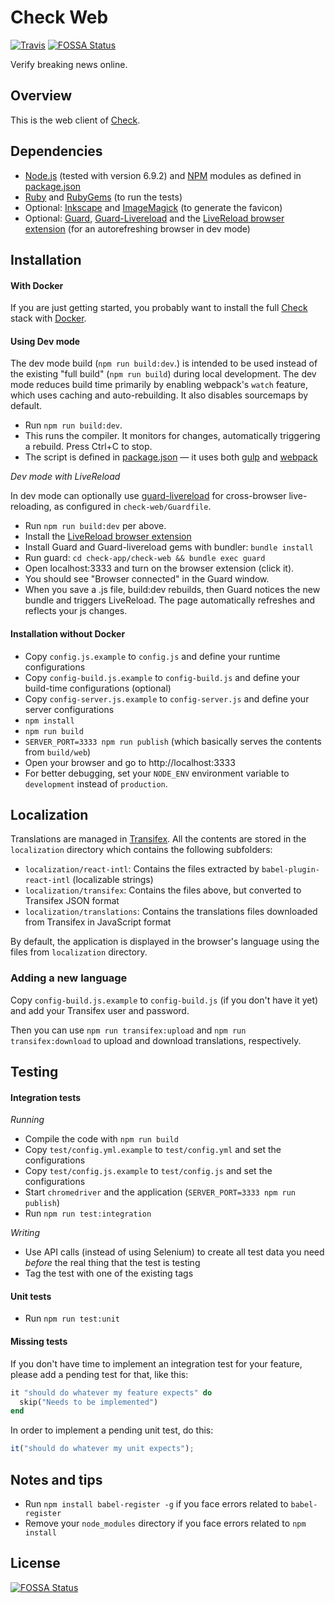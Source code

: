 # Check Web

[![Travis](https://travis-ci.org/meedan/check-web.svg?branch=develop)](https://travis-ci.org/meedan/check-web/)
[![FOSSA Status](https://app.fossa.io/api/projects/git%2Bgithub.com%2Fmeedan%2Fcheck-web.svg?type=shield)](https://app.fossa.io/projects/git%2Bgithub.com%2Fmeedan%2Fcheck-web?ref=badge_shield)

Verify breaking news online.

## Overview

This is the web client of [Check](https://github.com/meedan/check).

## Dependencies

* [Node.js](https://nodejs.org/en/ "Node.js") (tested with version 6.9.2) and [NPM](https://www.npmjs.com/ "npm") modules as defined in [package.json]()
* [Ruby](https://www.ruby-lang.org/en/downloads/ "Download Ruby") and [RubyGems](https://rubygems.org/ "RubyGems.org | your community gem host") (to run the tests)
* Optional: [Inkscape](https://inkscape.org/en/ "Draw Freely | Inkscape") and [ImageMagick](https://www.imagemagick.org/script/index.php "Convert, Edit, Or Compose Bitmap Images @ ImageMagick") (to generate the favicon)
* Optional: [Guard](https://github.com/guard/guard "GitHub - guard/guard: Guard is a command line tool to easily handle events on file system modifications."), [Guard-Livereload](https://github.com/guard/guard-livereload "GitHub - guard/guard-livereload: Guard::LiveReload automatically reload your browser when files are modified.") and the [LiveReload browser extension](http://livereload.com/extensions/) (for an autorefreshing browser in dev mode)

## Installation

#### With Docker

If you are just getting started, you probably want to install the full [Check](https://github.com/meedan/check) stack with [Docker](https://www.docker.com/ "Docker - Build, Ship, and Run Any App, Anywhere").

#### Using Dev mode

The dev mode build (`npm run build:dev`.) is intended to be used instead of the existing "full build" (`npm run build`) during local development. The dev mode reduces build time primarily by enabling webpack's `watch` feature, which uses caching and auto-rebuilding. It also disables sourcemaps by default.

* Run `npm run build:dev`.
* This runs the compiler. It monitors for changes, automatically triggering a rebuild. Press Ctrl+C to stop.
* The script is defined in [package.json]() — it uses both [gulp](http://gulpjs.com/ "gulp.js") and [webpack](https://webpack.github.io/ "webpack module bundler")

*Dev mode with LiveReload*

In dev mode can optionally use [guard-livereload](https://github.com/guard/guard-livereload) for cross-browser live-reloading, as configured in `check-web/Guardfile`.

* Run `npm run build:dev` per above.
* Install the [LiveReload browser extension](http://livereload.com/extensions/)
* Install Guard and Guard-livereload gems with bundler: `bundle install`
* Run guard: `cd check-app/check-web && bundle exec guard`
* Open localhost:3333 and turn on the browser extension (click it).
* You should see "Browser connected" in the Guard window.
* When you save a .js file, build:dev rebuilds, then Guard notices the new bundle and triggers LiveReload. The page automatically refreshes and reflects your js changes.

#### Installation without Docker

* Copy `config.js.example` to `config.js` and define your runtime configurations
* Copy `config-build.js.example` to `config-build.js` and define your build-time configurations (optional)
* Copy `config-server.js.example` to `config-server.js` and define your server configurations
* `npm install`
* `npm run build`
* `SERVER_PORT=3333 npm run publish` (which basically serves the contents from `build/web`)
* Open your browser and go to http://localhost:3333
* For better debugging, set your `NODE_ENV` environment variable to `development` instead of `production`.

## Localization

Translations are managed in [Transifex](https://www.transifex.com/meedan/check-2/). All the contents are stored in the `localization` directory which contains the following subfolders:

* `localization/react-intl`: Contains the files extracted by `babel-plugin-react-intl` (localizable strings)
* `localization/transifex`: Contains the files above, but converted to Transifex JSON format
* `localization/translations`: Contains the translations files downloaded from Transifex in JavaScript format

By default, the application is displayed in the browser's language using the files from `localization` directory.

### Adding a new language

Copy `config-build.js.example` to `config-build.js` (if you don't have it yet) and add your Transifex user and password.

Then you can use `npm run transifex:upload` and `npm run transifex:download` to upload and download translations, respectively.

## Testing

#### Integration tests

*Running*

* Compile the code with `npm run build`
* Copy `test/config.yml.example` to `test/config.yml` and set the configurations
* Copy `test/config.js.example` to `test/config.js` and set the configurations
* Start `chromedriver` and the application (`SERVER_PORT=3333 npm run publish`)
* Run `npm run test:integration`

*Writing*

* Use API calls (instead of using Selenium) to create all test data you need _before_ the real thing that the test is testing
* Tag the test with one of the existing tags

#### Unit tests

* Run `npm run test:unit`

#### Missing tests

If you don't have time to implement an integration test for your feature, please add a pending test for that, like this:

```ruby
it "should do whatever my feature expects" do
  skip("Needs to be implemented")
end
```

In order to implement a pending unit test, do this:

```javascript
it("should do whatever my unit expects");
```

## Notes and tips

* Run `npm install babel-register -g` if you face errors related to `babel-register`
* Remove your `node_modules` directory if you face errors related to `npm install`


## License
[![FOSSA Status](https://app.fossa.io/api/projects/git%2Bgithub.com%2Fmeedan%2Fcheck-web.svg?type=large)](https://app.fossa.io/projects/git%2Bgithub.com%2Fmeedan%2Fcheck-web?ref=badge_large)